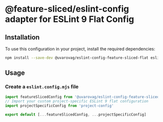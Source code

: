 # @feature-sliced/eslint-config adapter for ESLint 9 Flat Config

## Installation

To use this configuration in your project, install the required dependencies:

```bash
npm install --save-dev @uvarovag/eslint-config-feature-sliced-flat eslint@^9.20.1
```

## Usage

### Create a `eslint.config.mjs` file

```js
import featureSlicedConfig from '@uvarovag/eslint-config-feature-sliced-flat'
// Import your custom project-specific ESLint 9 flat configuration
import projectSpecificConfig from 'project-config'

export default [...featureSlicedConfig, ...projectSpecificConfig]
```
